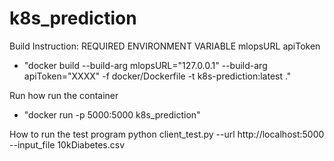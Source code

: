 # k8s_prediction

Build Instruction:
REQUIRED ENVIRONMENT VARIABLE 
mlopsURL 
apiToken


- "docker build --build-arg mlopsURL="127.0.0.1" --build-arg apiToken="XXXX" -f docker/Dockerfile -t k8s-prediction:latest ."

Run how run the container
- "docker run -p 5000:5000 k8s_prediction"

How to run the test program
python client_test.py --url http://localhost:5000 --input_file 10kDiabetes.csv
